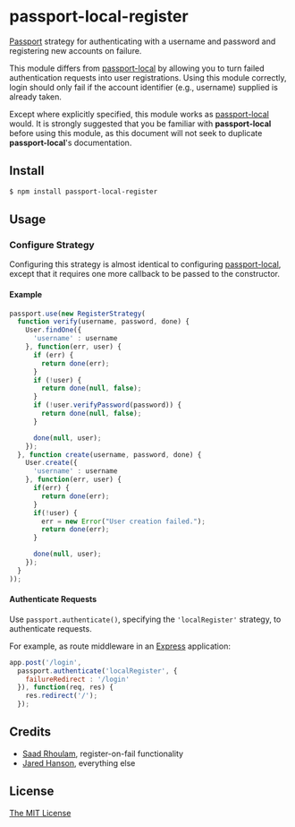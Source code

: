 # passport-local-register

[Passport](http://passportjs.org/) strategy for authenticating with a username
and password and registering new accounts on failure.

This module differs from [passport-local](https://github.com/jaredhanson/passport-local)
by allowing you to turn failed authentication requests into user registrations. Using this
module correctly, login should only fail if the account identifier (e.g., username)
supplied is already taken.

Except where explicitly specified, this module works as
[passport-local](https://github.com/jaredhanson/passport-local)
would. It is strongly suggested that you be familiar with
**passport-local** before using this module, as this document
will not seek to duplicate **passport-local**'s documentation.

## Install

```bash
$ npm install passport-local-register
```

## Usage

### Configure Strategy

Configuring this strategy is almost identical to configuring
[passport-local](https://github.com/jaredhanson/passport-local),
except that it requires one more callback to be passed to the
constructor.

#### Example
```js
passport.use(new RegisterStrategy(
  function verify(username, password, done) {
    User.findOne({
      'username' : username
    }, function(err, user) {
      if (err) {
        return done(err);
      }
      if (!user) {
        return done(null, false);
      }
      if (!user.verifyPassword(password)) {
        return done(null, false);
      }

      done(null, user);
    });
  }, function create(username, password, done) {
    User.create({
      'username' : username
    }, function(err, user) {
      if(err) {
        return done(err);
      }
      if(!user) {
        err = new Error("User creation failed.");
        return done(err);
      }

      done(null, user);
    });
  }
));
```

#### Authenticate Requests

Use `passport.authenticate()`, specifying the `'localRegister'` strategy, to
authenticate requests.

For example, as route middleware in an [Express](http://expressjs.com/)
application:

```js
app.post('/login', 
  passport.authenticate('localRegister', {
    failureRedirect : '/login'
  }), function(req, res) {
    res.redirect('/');
  });
```

## Credits

- [Saad Rhoulam](http://github.com/srhoulam), register-on-fail functionality
- [Jared Hanson](http://github.com/jaredhanson), everything else

## License

[The MIT License](http://opensource.org/licenses/MIT)
